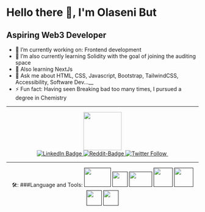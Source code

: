 # Hello there 👋, I'm Olaseni But

## Aspiring Web3 Developer

- 🔭 I’m currently working on: Frontend development
- 🌱 I’m also currently learning Solidity with the goal of joining the auditing space 
- 🌱 Also learning NextJs
- 💬 Ask me about HTML, CSS, Javascript, Bootstrap, TailwindCSS, Accessibility, Software Dev...__
- ⚡ Fun fact: Having seen Breaking bad too many times, I pursued a degree in Chemistry

<hr/>

<div id="header" align="center">
  <img src="https://media.giphy.com/media/QHE5gWI0QjqF2/giphy.gif" width="100"/>

<div id="badges">
  <a href="www.linkedin.com/in/unkuseni">
    <img src="https://img.shields.io/badge/LinkedIn-blue?style=for-the-badge&logo=linkedin&logoColor=white" alt="LinkedIn Badge"/>
  </a>
  <a href="https://www.reddit.com/user/WraithHunterr">
    <img alt="Reddit-Badge" src="https://img.shields.io/reddit/user-karma/link/wraithhunterr?color=red&label=Reddit&style=for-the-badge">
  </a>
  <a href="https://twitter.com/unkuseni">
    <img alt="Twitter Follow" src="https://img.shields.io/twitter/follow/unkuseni?style=social">
  </a>
   <a href="https://github.com/unkuseni">
   <img src="https://komarev.com/ghpvc/?username=unkuseni&style=flat-square&color=blue" alt=""/>
  </a>
</div>
</div>

<hr/>

<div id="skills" align="center">
 🛠️: ###Language and Tools:
            <a href=""><img src="https://www.vectorlogo.zone/logos/visualstudio_code/visualstudio_code-ar21.svg" width="70" height="50"/></a>
            <a href=""><img src="https://www.svgrepo.com/show/378786/chrome-devtools.svg" width="40" height="40"/></a>
            <a href=""><img src="https://www.svgrepo.com/show/303392/jquery-1-logo.svg" width="60" height="40"/></a>
            <a href=""><img src="https://www.svgrepo.com/show/452210/git.svg" width="50" height="50"/></a>
            <a href=""><img src="https://www.svgrepo.com/show/374061/sass.svg" width="50" height="50"/></a>
            <a href=""><img src="" width="40" height="40"/></a>
            <a href=""><img src="" width="40" height="40"/></a>
</div>
<!--
**unkuseni/unkuseni** is a ✨ _special_ ✨ repository because its `README.md` (this file) appears on your GitHub profile.

Here are some ideas to get you started:

- 🔭 I’m currently working on ...
- 🌱 I’m currently learning ...
- 👯 I’m looking to collaborate on ...
- 🤔 I’m looking for help with ...
- 💬 Ask me about ...
- 📫 How to reach me: ...
- 😄 Pronouns: ...
- ⚡ Fun fact: ...
-->
